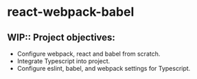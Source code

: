 # react-webpack-babel

## WIP:: Project objectives:
 - Configure webpack, react and babel from scratch.
 - Integrate Typescript into project.
 - Configure eslint, babel, and webpack settings for Typescript.
